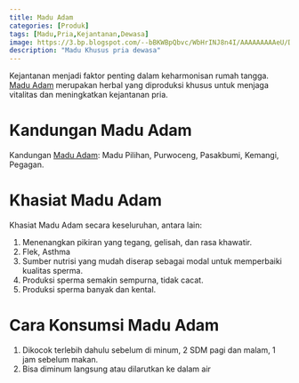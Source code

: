 ```yaml
---
title: Madu Adam
categories: [Produk]
tags: [Madu,Pria,Kejantanan,Dewasa]
image: https://3.bp.blogspot.com/--bBKWBpQbvc/WbHrINJ8n4I/AAAAAAAAAeU/Do6AZcqjKRAXV0OPzKZGQbIoEIFDIY3VgCKgBGAs/s1600/madu-adam.png
description: "Madu Khusus pria dewasa"
---
```


<div class="paraph">Kejantanan menjadi faktor penting dalam keharmonisan rumah tangga. <a  class="mhoapp red" href="{{ site.baseurl }}/posts/madu-adam-0ru" title="Madu Adam Attaubah">Madu Adam</a> merupakan herbal yang diproduksi khusus untuk menjaga vitalitas dan meningkatkan kejantanan pria.</div>

<h1>Kandungan Madu Adam</h1>

<div class="paraph">Kandungan <a  class="mhoapp red" href="{{ site.baseurl }}/posts/madu-adam-0ru" title="Madu Adam Attaubah">Madu Adam</a>: Madu Pilihan, Purwoceng, Pasakbumi, Kemangi, Pegagan.</div>

<h1>Khasiat Madu Adam</h1>

<div class="paraph">Khasiat Madu Adam secara keseluruhan, antara lain:</div>

<ol><li>Menenangkan pikiran yang tegang, gelisah, dan rasa khawatir.</li>
<li>Flek, Asthma</li>
<li>Sumber nutrisi yang mudah diserap sebagai modal untuk memperbaiki kualitas sperma.</li>
<li>Produksi sperma semakin sempurna, tidak cacat.</li>
<li>Produksi sperma banyak dan kental.</li></ol>

<h1>Cara Konsumsi Madu Adam</h1>

<ol><li>Dikocok terlebih dahulu sebelum di minum, 2 SDM pagi dan malam, 1 jam sebelum makan.</li>
<li>Bisa diminum langsung atau dilarutkan ke dalam air</li></ol>